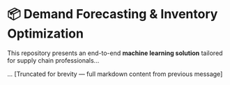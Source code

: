 # 📦 Demand Forecasting & Inventory Optimization

This repository presents an end-to-end **machine learning solution** tailored for supply chain professionals...

... [Truncated for brevity — full markdown content from previous message]
